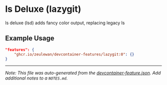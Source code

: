 
# ls Deluxe (lazygit)

ls deluxe (lsd) adds fancy color output, replacing legacy ls

## Example Usage

```json
"features": {
    "ghcr.io/zeulewan/devcontainer-features/lazygit:0": {}
}
```





---

_Note: This file was auto-generated from the [devcontainer-feature.json](https://github.com/zeulewan/devcontainer-features/blob/main/src/lazygit/devcontainer-feature.json).  Add additional notes to a `NOTES.md`._
